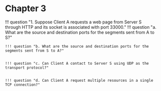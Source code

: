 # Chapter 3

!!! question  "1. Suppose Client A requests a web page from Server S through HTTP and its socket is associated with port 33000."
    !!! question "a. What are the source and destination ports for the segments sent from A to S?"
    
    
    !!! question "b. What are the source and destination ports for the segments sent from S to A?"

    
    !!! question "c. Can Client A contact to Server S using UDP as the transport protocol?"

    
    !!! question "d. Can Client A request multiple resources in a single TCP connection?"
